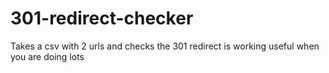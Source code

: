 # 301-redirect-checker
Takes a csv with 2 urls and checks the 301 redirect is working useful when you are doing lots
